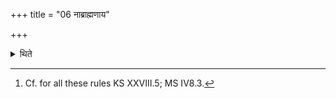 +++
title = "06 नाब्राह्मणाय"

+++

<details><summary>थिते</summary>

6. nor to a non-brāhmin.[^1]  

[^1]: Cf. for all these rules KS XXVIII.5; MS IV8.3. 
</details>
